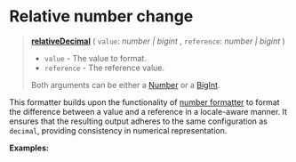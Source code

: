 <script setup>
  import DemoValueFormatter from '../../DemoValueFormatter.vue';
  import { demos } from '../preconfigured-formatters';
</script>

# Relative number change <Badge type="info" text="@localizer/format" />

> **[relativeDecimal](../../../api/_localizer/format/relativeDecimal/index.md)** ( `value`: _number | bigint_ , `reference`: _number | bigint_ )
>
> - `value` - The value to format.
> - `reference` - The reference value.
>
> Both arguments can be either a [Number](https://developer.mozilla.org/en-US/docs/Web/JavaScript/Reference/Global_Objects/Number) or a [BigInt](https://developer.mozilla.org/en-US/docs/Web/JavaScript/Reference/Global_Objects/BigInt).

This formatter builds upon the functionality of [number formatter](./decimal.md) to format the difference between a value and a reference in a locale-aware manner. It ensures that the resulting output adheres to the same configuration as `decimal`, providing consistency in numerical representation.

**Examples:**

<DemoValueFormatter :demo="demos.relativeDecimal"/>
